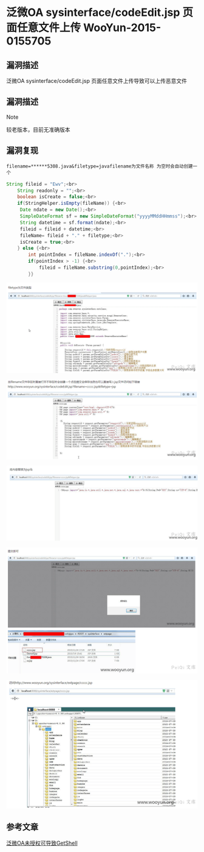 # 泛微OA sysinterface/codeEdit.jsp 页面任意文件上传 WooYun-2015-0155705

## 漏洞描述

泛微OA sysinterface/codeEdit.jsp 页面任意文件上传导致可以上传恶意文件

## 漏洞描述

> [!NOTE]
>
> 较老版本，目前无准确版本

## 漏洞复现

`filename=******5308.java&filetype=javafilename为文件名称 为空时会自动创建一个`

```java
String fileid = "Ewv";<br>
    String readonly = "";<br>
    boolean isCreate = false;<br>
    if(StringHelper.isEmpty(fileName)) {<br>
     Date ndate = new Date();<br>
     SimpleDateFormat sf = new SimpleDateFormat("yyyyMMddHHmmss");<br>
     String datetime = sf.format(ndate);<br>
     fileid = fileid + datetime;<br>
     fileName= fileid + "." + filetype;<br>
     isCreate = true;<br>
    } else {<br>
        int pointIndex = fileName.indexOf(".");<br>
        if(pointIndex > -1) {<br>
            fileid = fileName.substring(0,pointIndex);<br>
        }}
```

![](泛微OA-sysinterfacecodeEdit.jsp-页面任意文件上传.assets/162736353235808.jpg)

![](泛微OA-sysinterfacecodeEdit.jsp-页面任意文件上传.assets/1627363532672908.jpg)

![](泛微OA-sysinterfacecodeEdit.jsp-页面任意文件上传.assets/16273635329066072.jpg)

![](泛微OA-sysinterfacecodeEdit.jsp-页面任意文件上传.assets/16273635332409348.jpg)

![](泛微OA-sysinterfacecodeEdit.jsp-页面任意文件上传.assets/1627363533554253.jpg)

## 参考文章

[泛微OA未授权可导致GetShell](https://www.uedbox.com/post/15730/)